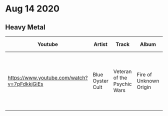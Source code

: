 # Aug 14 2020
## Heavy Metal
|Youtube|Artist|Track|Album|Year|Track #|Album #|Notes|
|-------|------|-----|-----|----|-------|-----|-----|
| https://www.youtube.com/watch?v=7pFdkkjGiEs | Blue Oyster Cult | Veteran of the Psychic Wars | Fire of Unknown Origin | 1981 | 3 | 8 | Was re-released on live album "Extraterrestrial Live" in 1982. Appears on soundtrack of 1981 film "Heavy Metal" |
